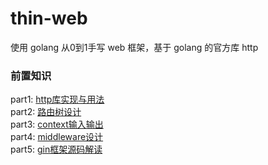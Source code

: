 # thin-web

使用 golang 从0到1手写 web 框架，基于 golang 的官方库 http  

### 前置知识

part1: [http库实现与用法](https://marked-cover-17c.notion.site/http-28899b8a73654797a44fa8ad3932afc7)   
part2: [路由树设计](https://marked-cover-17c.notion.site/e0051bdce06944a79139f4fd71585c3d)  
part3: [context输入输出](https://marked-cover-17c.notion.site/context-9775fe3cf1be43f5913eb2bc5cafcdb4)  
part4: [middleware设计](https://marked-cover-17c.notion.site/middleware-89a3b9c672504fc38b832ecefc14e66b)  
part5: [gin框架源码解读](https://marked-cover-17c.notion.site/gin-03d4caa049ee44a896fadcdab168779b)  